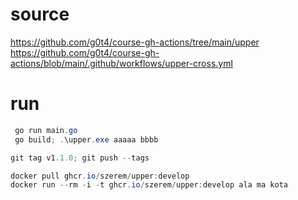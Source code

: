 # source
https://github.com/g0t4/course-gh-actions/tree/main/upper
https://github.com/g0t4/course-gh-actions/blob/main/.github/workflows/upper-cross.yml

# run

```powershell
 go run main.go
 go build; .\upper.exe aaaaa bbbb
```

``` powershell
git tag v1.1.0; git push --tags 
```

``` powershell 
docker pull ghcr.io/szerem/upper:develop
docker run --rm -i -t ghcr.io/szerem/upper:develop ala ma kota
```
